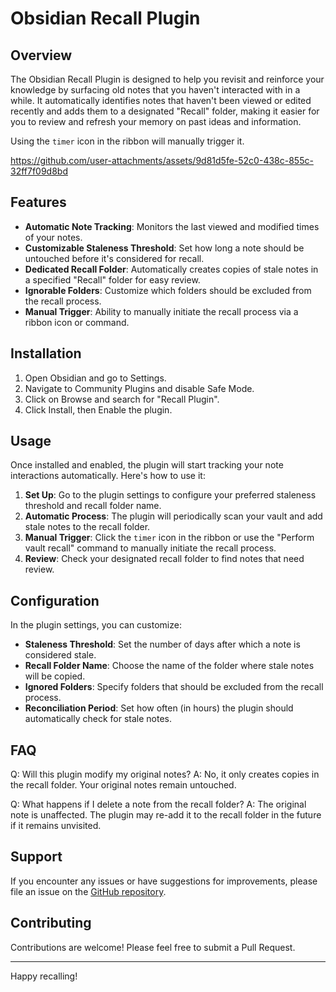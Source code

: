 # Obsidian Recall Plugin

## Overview

The Obsidian Recall Plugin is designed to help you revisit and reinforce your knowledge by surfacing old notes that you haven't interacted with in a while. It automatically identifies notes that haven't been viewed or edited recently and adds them to a designated "Recall" folder, making it easier for you to review and refresh your memory on past ideas and information.


Using the `timer` icon in the ribbon will manually trigger it.


https://github.com/user-attachments/assets/9d81d5fe-52c0-438c-855c-32ff7f09d8bd



## Features

-   **Automatic Note Tracking**: Monitors the last viewed and modified times of your notes.
-   **Customizable Staleness Threshold**: Set how long a note should be untouched before it's considered for recall.
-   **Dedicated Recall Folder**: Automatically creates copies of stale notes in a specified "Recall" folder for easy review.
-   **Ignorable Folders**: Customize which folders should be excluded from the recall process.
-   **Manual Trigger**: Ability to manually initiate the recall process via a ribbon icon or command.

## Installation

1. Open Obsidian and go to Settings.
2. Navigate to Community Plugins and disable Safe Mode.
3. Click on Browse and search for "Recall Plugin".
4. Click Install, then Enable the plugin.

## Usage

Once installed and enabled, the plugin will start tracking your note interactions automatically. Here's how to use it:

1. **Set Up**: Go to the plugin settings to configure your preferred staleness threshold and recall folder name.
2. **Automatic Process**: The plugin will periodically scan your vault and add stale notes to the recall folder.
3. **Manual Trigger**: Click the `timer` icon in the ribbon or use the "Perform vault recall" command to manually initiate the recall process.
4. **Review**: Check your designated recall folder to find notes that need review.

## Configuration

In the plugin settings, you can customize:

-   **Staleness Threshold**: Set the number of days after which a note is considered stale.
-   **Recall Folder Name**: Choose the name of the folder where stale notes will be copied.
-   **Ignored Folders**: Specify folders that should be excluded from the recall process.
-   **Reconciliation Period**: Set how often (in hours) the plugin should automatically check for stale notes.

## FAQ

Q: Will this plugin modify my original notes?
A: No, it only creates copies in the recall folder. Your original notes remain untouched.

Q: What happens if I delete a note from the recall folder?
A: The original note is unaffected. The plugin may re-add it to the recall folder in the future if it remains unvisited.

## Support

If you encounter any issues or have suggestions for improvements, please file an issue on the [GitHub repository](https://github.com/yourusername/obsidian-recall-plugin).

## Contributing

Contributions are welcome! Please feel free to submit a Pull Request.

---

Happy recalling!

